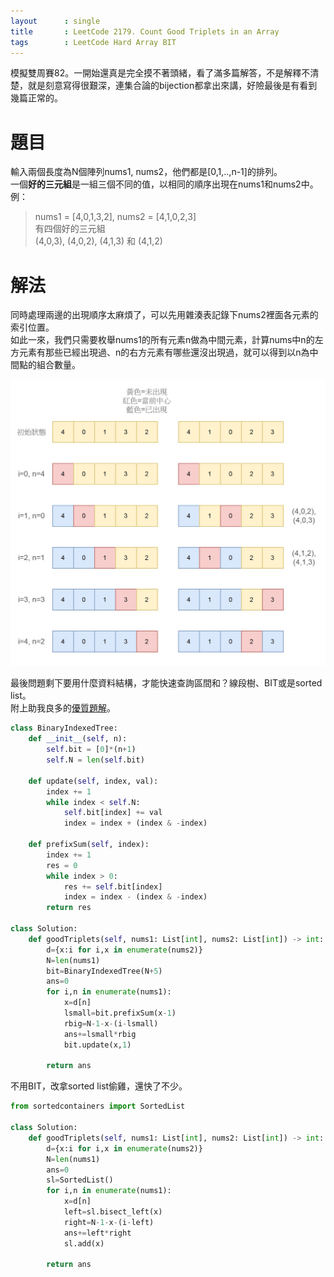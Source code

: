 ```yaml
--- 
layout      : single
title       : LeetCode 2179. Count Good Triplets in an Array
tags        : LeetCode Hard Array BIT 
---
```

模擬雙周賽82。一開始還真是完全摸不著頭緒，看了滿多篇解答，不是解釋不清楚，就是刻意寫得很艱深，連集合論的bijection都拿出來講，好險最後是有看到幾篇正常的。

# 題目
輸入兩個長度為N個陣列nums1, nums2，他們都是[0,1,..,n-1]的排列。  
一個**好的三元組**是一組三個不同的值，以相同的順序出現在nums1和nums2中。  
例：  
> nums1 = [4,0,1,3,2], nums2 = [4,1,0,2,3]  
> 有四個好的三元組  
> (4,0,3), (4,0,2), (4,1,3) 和 (4,1,2)

# 解法
同時處理兩邊的出現順序太麻煩了，可以先用雜湊表記錄下nums2裡面各元素的索引位置。  
如此一來，我們只需要枚舉nums1的所有元素n做為中間元素，計算nums中n的左方元素有那些已經出現過、n的右方元素有哪些還沒出現過，就可以得到以n為中間點的組合數量。  

![示意圖](/assets/img/2179-1.jpg)

最後問題剩下要用什麼資料結構，才能快速查詢區間和？線段樹、BIT或是sorted list。  
附上助我良多的[優質題解](https://leetcode.cn/problems/count-good-triplets-in-an-array/solution/shu-zhuang-shu-zu-xian-duan-shu-ping-hen-knho/)。

```python
class BinaryIndexedTree:
    def __init__(self, n):
        self.bit = [0]*(n+1)
        self.N = len(self.bit)

    def update(self, index, val):
        index += 1
        while index < self.N:
            self.bit[index] += val
            index = index + (index & -index)

    def prefixSum(self, index):
        index += 1
        res = 0
        while index > 0:
            res += self.bit[index]
            index = index - (index & -index)
        return res

class Solution:
    def goodTriplets(self, nums1: List[int], nums2: List[int]) -> int:
        d={x:i for i,x in enumerate(nums2)}
        N=len(nums1)
        bit=BinaryIndexedTree(N+5)
        ans=0
        for i,n in enumerate(nums1):
            x=d[n]
            lsmall=bit.prefixSum(x-1)
            rbig=N-1-x-(i-lsmall)
            ans+=lsmall*rbig
            bit.update(x,1)
            
        return ans
```

不用BIT，改拿sorted list偷雞，還快了不少。  

```python
from sortedcontainers import SortedList

class Solution:
    def goodTriplets(self, nums1: List[int], nums2: List[int]) -> int:
        d={x:i for i,x in enumerate(nums2)}
        N=len(nums1)
        ans=0
        sl=SortedList()
        for i,n in enumerate(nums1):
            x=d[n]
            left=sl.bisect_left(x)
            right=N-1-x-(i-left)
            ans+=left*right
            sl.add(x)
            
        return ans
``` 